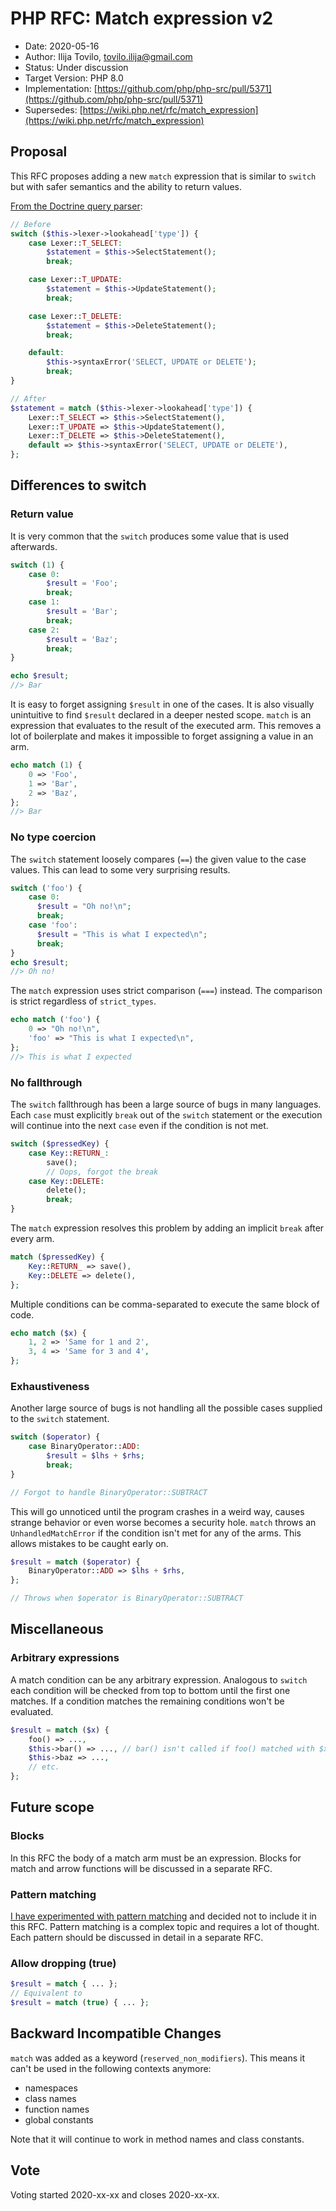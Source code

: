 # PHP RFC: Match expression v2

* Date: 2020-05-16
* Author: Ilija Tovilo, tovilo.ilija@gmail.com
* Status: Under discussion
* Target Version: PHP 8.0
* Implementation: [https://github.com/php/php-src/pull/5371](https://github.com/php/php-src/pull/5371)
* Supersedes: [https://wiki.php.net/rfc/match_expression](https://wiki.php.net/rfc/match_expression)

## Proposal

This RFC proposes adding a new `match` expression that is similar to `switch` but with safer semantics and the ability to return values.

[From the Doctrine query parser](https://github.com/doctrine/orm/blob/72bc09926df1ff71697f4cc2e478cf52f0aa30d8/lib/Doctrine/ORM/Query/Parser.php#L816):

```php
// Before
switch ($this->lexer->lookahead['type']) {
    case Lexer::T_SELECT:
        $statement = $this->SelectStatement();
        break;

    case Lexer::T_UPDATE:
        $statement = $this->UpdateStatement();
        break;

    case Lexer::T_DELETE:
        $statement = $this->DeleteStatement();
        break;

    default:
        $this->syntaxError('SELECT, UPDATE or DELETE');
        break;
}

// After
$statement = match ($this->lexer->lookahead['type']) {
    Lexer::T_SELECT => $this->SelectStatement(),
    Lexer::T_UPDATE => $this->UpdateStatement(),
    Lexer::T_DELETE => $this->DeleteStatement(),
    default => $this->syntaxError('SELECT, UPDATE or DELETE'),
};
```

## Differences to switch

### Return value

It is very common that the `switch` produces some value that is used afterwards.

```php
switch (1) {
    case 0:
        $result = 'Foo';
        break;
    case 1:
        $result = 'Bar';
        break;
    case 2:
        $result = 'Baz';
        break;
}

echo $result;
//> Bar
```

It is easy to forget assigning `$result` in one of the cases. It is also visually unintuitive to find `$result` declared in a deeper nested scope. `match` is an expression that evaluates to the result of the executed arm. This removes a lot of boilerplate and makes it impossible to forget assigning a value in an arm.

```php
echo match (1) {
    0 => 'Foo',
    1 => 'Bar',
    2 => 'Baz',
};
//> Bar
```

### No type coercion

The `switch` statement loosely compares (`==`) the given value to the case values. This can lead to some very surprising results.

```php
switch ('foo') {
    case 0:
      $result = "Oh no!\n";
      break;
    case 'foo':
      $result = "This is what I expected\n";
      break;
}
echo $result;
//> Oh no!
```

The `match` expression uses strict comparison (`===`) instead. The comparison is strict regardless of `strict_types`.

```php
echo match ('foo') {
    0 => "Oh no!\n",
    'foo' => "This is what I expected\n",
};
//> This is what I expected
```

### No fallthrough

The `switch` fallthrough has been a large source of bugs in many languages. Each `case` must explicitly `break` out of the `switch` statement or the execution will continue into the next `case` even if the condition is not met.

```php
switch ($pressedKey) {
    case Key::RETURN_:
        save();
        // Oops, forgot the break
    case Key::DELETE:
        delete();
        break;
}
```

The `match` expression resolves this problem by adding an implicit `break` after every arm.

```php
match ($pressedKey) {
    Key::RETURN_ => save(),
    Key::DELETE => delete(),
};
```

Multiple conditions can be comma-separated to execute the same block of code.

```php
echo match ($x) {
    1, 2 => 'Same for 1 and 2',
    3, 4 => 'Same for 3 and 4',
};
```

### Exhaustiveness

Another large source of bugs is not handling all the possible cases supplied to the `switch` statement.

```php
switch ($operator) {
    case BinaryOperator::ADD:
        $result = $lhs + $rhs;
        break;
}

// Forgot to handle BinaryOperator::SUBTRACT
```

This will go unnoticed until the program crashes in a weird way, causes strange behavior or even worse becomes a security hole. `match` throws an `UnhandledMatchError` if the condition isn't met for any of the arms. This allows mistakes to be caught early on.

```php
$result = match ($operator) {
    BinaryOperator::ADD => $lhs + $rhs,
};

// Throws when $operator is BinaryOperator::SUBTRACT
```

## Miscellaneous

### Arbitrary expressions

A match condition can be any arbitrary expression. Analogous to `switch` each condition will be checked from top to bottom until the first one matches. If a condition matches the remaining conditions won't be evaluated.

```php
$result = match ($x) {
    foo() => ...,
    $this->bar() => ..., // bar() isn't called if foo() matched with $x
    $this->baz => ...,
    // etc.
};
```

## Future scope

### Blocks

In this RFC the body of a match arm must be an expression. Blocks for match and arrow functions will be discussed in a separate RFC.

### Pattern matching

[I have experimented with pattern matching](https://github.com/php/php-src/compare/master...iluuu1994:pattern-matching) and decided not to include it in this RFC. Pattern matching is a complex topic and requires a lot of thought. Each pattern should be discussed in detail in a separate RFC.

### Allow dropping (true)

```php
$result = match { ... };
// Equivalent to
$result = match (true) { ... };
```

## Backward Incompatible Changes

`match` was added as a keyword (`reserved_non_modifiers`). This means it can't be used in the following contexts anymore:

* namespaces
* class names
* function names
* global constants

Note that it will continue to work in method names and class constants.

## Vote

Voting started 2020-xx-xx and closes 2020-xx-xx.
